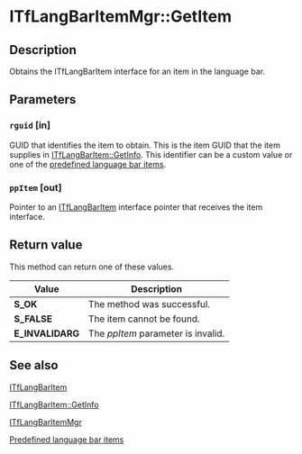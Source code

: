 # ITfLangBarItemMgr::GetItem

## Description

Obtains the ITfLangBarItem interface for an item in the language bar.

## Parameters

### `rguid` [in]

GUID that identifies the item to obtain. This is the item GUID that the item supplies in [ITfLangBarItem::GetInfo](https://learn.microsoft.com/windows/desktop/api/ctfutb/nf-ctfutb-itflangbaritem-getinfo). This identifier can be a custom value or one of the [predefined language bar items](https://learn.microsoft.com/windows/desktop/TSF/predefined-lang-bar-items).

### `ppItem` [out]

Pointer to an [ITfLangBarItem](https://learn.microsoft.com/windows/desktop/api/ctfutb/nn-ctfutb-itflangbaritem) interface pointer that receives the item interface.

## Return value

This method can return one of these values.

| Value | Description |
| --- | --- |
| **S_OK** | The method was successful. |
| **S_FALSE** | The item cannot be found. |
| **E_INVALIDARG** | The *ppItem* parameter is invalid. |

## See also

[ITfLangBarItem](https://learn.microsoft.com/windows/desktop/api/ctfutb/nn-ctfutb-itflangbaritem)

[ITfLangBarItem::GetInfo](https://learn.microsoft.com/windows/desktop/api/ctfutb/nf-ctfutb-itflangbaritem-getinfo)

[ITfLangBarItemMgr](https://learn.microsoft.com/windows/desktop/api/ctfutb/nn-ctfutb-itflangbaritemmgr)

[Predefined language bar items](https://learn.microsoft.com/windows/desktop/TSF/predefined-lang-bar-items)